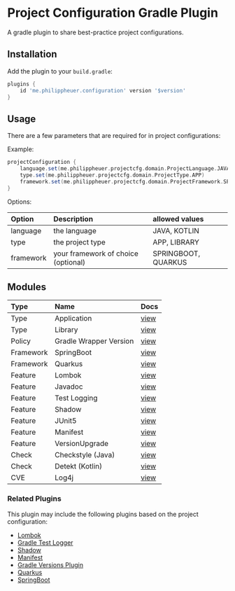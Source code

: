 # Project Configuration Gradle Plugin

A gradle plugin to share best-practice project configurations.

## Installation

Add the plugin to your `build.gradle`:

```gradle
plugins {
    id 'me.philippheuer.configuration' version '$version'
}
```

## Usage

There are a few parameters that are required for in project configurations:

Example:

```gradle
projectConfiguration {
    language.set(me.philippheuer.projectcfg.domain.ProjectLanguage.JAVA)
    type.set(me.philippheuer.projectcfg.domain.ProjectType.APP)
    framework.set(me.philippheuer.projectcfg.domain.ProjectFramework.SPRINGBOOT)
}
```

Options:

| Option    | Description                         | allowed values      |
|:----------|:------------------------------------|:--------------------|
| language  | the language                        | JAVA, KOTLIN        |
| type      | the project type                    | APP, LIBRARY        |
| framework | your framework of choice (optional) | SPRINGBOOT, QUARKUS |

## Modules

| Type      | Name                   | Docs                                                  |
|:----------|:-----------------------|:------------------------------------------------------|
| Type      | Application            | [view](docs/modules/type-application.md)              |
| Type      | Library                | [view](docs/modules/type-library.md)                  |
| Policy    | Gradle Wrapper Version | [view](docs/modules/policy-gradle-wrapper-version.md) |
| Framework | SpringBoot             | [view](docs/modules/framework-springboot.md)          |
| Framework | Quarkus                | [view](docs/modules/framework-quarkus.md)             |
| Feature   | Lombok                 | [view](docs/modules/feature-lombok.md)                |
| Feature   | Javadoc                | [view](docs/modules/feature-javadoc.md)               |
| Feature   | Test Logging           | [view](docs/modules/feature-test-logging.md)          |
| Feature   | Shadow                 | [view](docs/modules/feature-shadow.md)                |
| Feature   | JUnit5                 | [view](docs/modules/feature-junit5.md)                |
| Feature   | Manifest               | [view](docs/modules/feature-manifest.md)              |
| Feature   | VersionUpgrade         | [view](docs/modules/feature-versionupgrade.md)        |
| Check     | Checkstyle (Java)      | [view](docs/modules/check-checkstyle.md)              |
| Check     | Detekt (Kotlin)        | [view](docs/modules/check-detekt.md)                  |
| CVE       | Log4j                  | [view](docs/modules/cve-log4j.md)                     |

### Related Plugins ###

This plugin may include the following plugins based on the project configuration:

- [Lombok](https://docs.freefair.io/gradle-plugins/6.3.0/reference/)
- [Gradle Test Logger](https://github.com/radarsh/gradle-test-logger-plugin)
- [Shadow](https://github.com/johnrengelman/shadow)
- [Manifest](https://github.com/coditory/gradle-manifest-plugin)
- [Gradle Versions Plugin](https://github.com/ben-manes/gradle-versions-plugin)
- [Quarkus](https://quarkus.io/)
- [SpringBoot](https://docs.spring.io/spring-boot/docs/current/gradle-plugin/reference/htmlsingle/)
